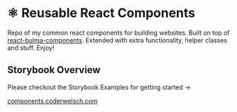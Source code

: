 # ⚛ Reusable React Components

Repo of my common react components for building websites. Built on top of [react-bulma-components](https://github.com/couds/react-bulma-components). Extended with extra functionality, helper classes and stuff. Enjoy!


## Storybook Overview

Please checkout the Storybook Examples for getting started →

[components.coderwelsch.com](https://components.coderwelsch.com)
